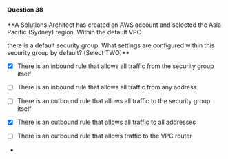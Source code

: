 #### Question  38


**A Solutions Architect has created an AWS account and selected the Asia Pacific (Sydney) region. Within the default VPC

there is a default security group. What settings are configured within this security group by default? (Select TWO)**


- [x] There is an inbound rule that allows all traffic from the security group itself


- [ ] There is an inbound rule that allows all traffic from any address


- [ ] There is an outbound rule that allows all traffic to the security group itself


- [x] There is an outbound rule that allows all traffic to all addresses


- [ ] There is an outbound rule that allows traffic to the VPC router


*